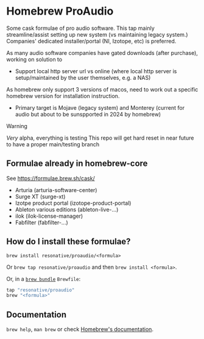 # Homebrew ProAudio

Some cask formulae of pro audio software. This tap mainly streamline/assist setting up new system (vs maintaining legacy system.) Companies' dedicated installer/portal (NI, Izotope, etc) is preferred.

As many audio software companies have gated downloads (after purchase), working on solution to
* Support local http server url vs online (where local http server is setup/maintained by the user themselves, e.g. a NAS)

As homebrew only support 3 versions of macos, need to work out a specific homebrew version for installation instruction.
* Primary target is Mojave (legacy system) and Monterey (current for audio but about to be sunspported in 2024 by homebrew)

> [!WARNING]
> _Very_ alpha, everything is testing
> This repo will get hard reset in near future to have a proper main/testing branch

## Formulae already in homebrew-core

See https://formulae.brew.sh/cask/
* Arturia (arturia-software-center)
* Surge XT (surge-xt)
* Izotpe product portal (izotope-product-portal)
* Ableton various editions (ableton-live-...)
* ilok (ilok-license-manager)
* Fabfilter (fabfilter-...)


## How do I install these formulae?

`brew install resonative/proaudio/<formula>`

Or `brew tap resonative/proaudio` and then `brew install <formula>`.

Or, in a [`brew bundle`](https://github.com/Homebrew/homebrew-bundle) `Brewfile`:

```ruby
tap "resonative/proaudio"
brew "<formula>"
```

## Documentation

`brew help`, `man brew` or check [Homebrew's documentation](https://docs.brew.sh).
